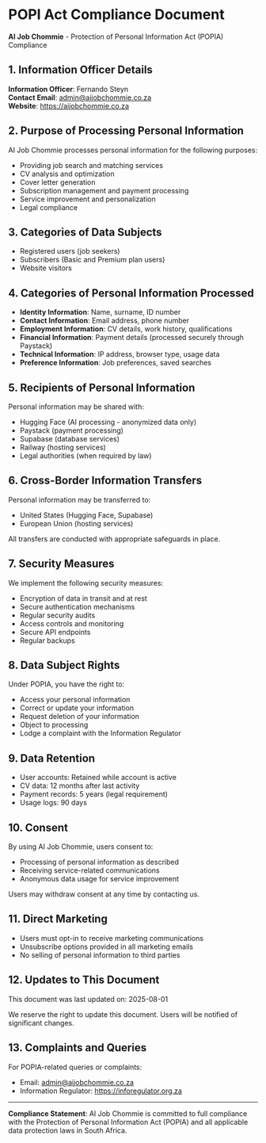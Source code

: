 # POPI Act Compliance Document

**AI Job Chommie** - Protection of Personal Information Act (POPIA) Compliance

## 1. Information Officer Details

**Information Officer**: Fernando Steyn  
**Contact Email**: admin@aijobchommie.co.za  
**Website**: https://aijobchommie.co.za

## 2. Purpose of Processing Personal Information

AI Job Chommie processes personal information for the following purposes:
- Providing job search and matching services
- CV analysis and optimization
- Cover letter generation
- Subscription management and payment processing
- Service improvement and personalization
- Legal compliance

## 3. Categories of Data Subjects

- Registered users (job seekers)
- Subscribers (Basic and Premium plan users)
- Website visitors

## 4. Categories of Personal Information Processed

- **Identity Information**: Name, surname, ID number
- **Contact Information**: Email address, phone number
- **Employment Information**: CV details, work history, qualifications
- **Financial Information**: Payment details (processed securely through Paystack)
- **Technical Information**: IP address, browser type, usage data
- **Preference Information**: Job preferences, saved searches

## 5. Recipients of Personal Information

Personal information may be shared with:
- Hugging Face (AI processing - anonymized data only)
- Paystack (payment processing)
- Supabase (database services)
- Railway (hosting services)
- Legal authorities (when required by law)

## 6. Cross-Border Information Transfers

Personal information may be transferred to:
- United States (Hugging Face, Supabase)
- European Union (hosting services)

All transfers are conducted with appropriate safeguards in place.

## 7. Security Measures

We implement the following security measures:
- Encryption of data in transit and at rest
- Secure authentication mechanisms
- Regular security audits
- Access controls and monitoring
- Secure API endpoints
- Regular backups

## 8. Data Subject Rights

Under POPIA, you have the right to:
- Access your personal information
- Correct or update your information
- Request deletion of your information
- Object to processing
- Lodge a complaint with the Information Regulator

## 9. Data Retention

- User accounts: Retained while account is active
- CV data: 12 months after last activity
- Payment records: 5 years (legal requirement)
- Usage logs: 90 days

## 10. Consent

By using AI Job Chommie, users consent to:
- Processing of personal information as described
- Receiving service-related communications
- Anonymous data usage for service improvement

Users may withdraw consent at any time by contacting us.

## 11. Direct Marketing

- Users must opt-in to receive marketing communications
- Unsubscribe options provided in all marketing emails
- No selling of personal information to third parties

## 12. Updates to This Document

This document was last updated on: 2025-08-01

We reserve the right to update this document. Users will be notified of significant changes.

## 13. Complaints and Queries

For POPIA-related queries or complaints:
- Email: admin@aijobchommie.co.za
- Information Regulator: https://inforegulator.org.za

---

**Compliance Statement**: AI Job Chommie is committed to full compliance with the Protection of Personal Information Act (POPIA) and all applicable data protection laws in South Africa.
